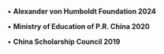 • <strong>Alexander von Humboldt Foundation 2024</strong>

• <strong>Ministry of Education of P.R. China 2020</strong>
 
• <strong>China Scholarship Council 2019</strong>
 

